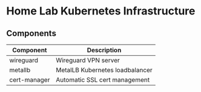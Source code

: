 # Home Lab Kubernetes Infrastructure

## Components

| Component | Description |
| --------- | ----------- |
| wireguard | Wireguard VPN server |
| metallb | MetalLB Kubernetes loadbalancer |
| cert-manager | Automatic SSL cert management |

